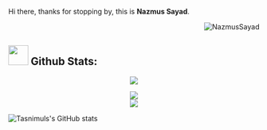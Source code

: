 Hi there, thanks for stopping by, this is **Nazmus Sayad**.


<p align="right"><img src="https://komarev.com/ghpvc/?username=NazmusSayad&label=Profile%20views&color=0e75b6&style=flat" alt="NazmusSayad"/></p>

## <img src="https://media.giphy.com/media/ZCN6F3FAkwsyOGU2RS/giphy.gif" width="40"> **Github Stats:**

<p align="center">
   <img align="center" src="https://github-readme-streak-stats.herokuapp.com/?user=NazmusSayad&theme=algolia&hide_border=true"/>
</p>

 <p align="center">
  <a href="https://github.com/NazmusSayad">
    <img align="center" src="https://github-readme-stats.anuraghazra1.vercel.app/api/top-langs/?username=NazmusSayad&layout=compact&theme=algolia&langs_count=6" />
  </a>
    
  <br />
    
  <a href="https://github.com/NazmusSayad">
    <img align="center" src="https://activity-graph.herokuapp.com/graph?username=NazmusSayad&theme=react-dark&hide_title=true&hide_border=true&area=true" />
  </a>
    
  <br />
    
  ![Tasnimuls's GitHub stats](https://github-readme-stats.vercel.app/api?username=TasnimulHasan007&show_icons=true&theme=algolia)
</p>
